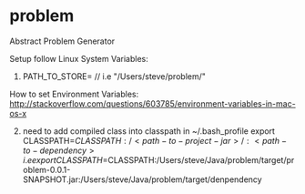 # problem

Abstract Problem Generator

Setup follow Linux System Variables:
  1. PATH_TO_STORE=<path-to-your-source-and-bytecode-directory> // i.e "/Users/steve/problem/"

How to set Environment Variables:
http://stackoverflow.com/questions/603785/environment-variables-in-mac-os-x


  2. need to add compiled class into classpath in ~/.bash_profile
  export CLASSPATH=$CLASSPATH:/<path-to-project-jar>/:<path-to-dependency>
  i.e export CLASSPATH=$CLASSPATH:/Users/steve/Java/problem/target/problem-0.0.1-SNAPSHOT.jar:/Users/steve/Java/problem/target/denpendency


